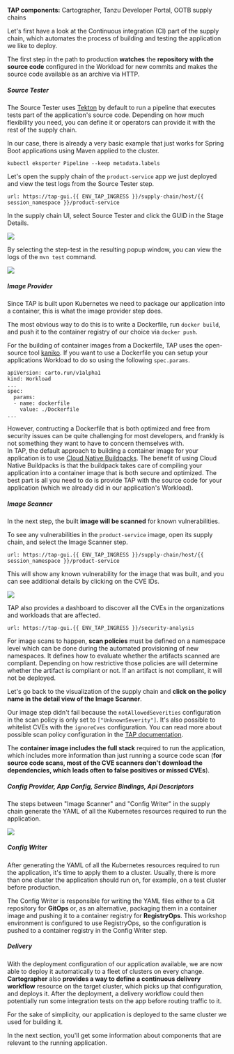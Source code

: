 **TAP components:** Cartographer, Tanzu Developer Portal, OOTB supply chains

Let's first have a look at the Continuous integration (CI) part of the supply chain, which automates the process of building and testing the application we like to deploy.

The first step in the path to production **watches** the **repository with the source code** configured in the Workload for new commits and makes the source code available as an archive via HTTP. 

##### Source Tester
 
The Source Tester uses [Tekton](https://tekton.dev) by default to run a pipeline that executes tests part of the application's source code. Depending on how much flexibility you need, you can define it or operators can provide it with the rest of the supply chain.

In our case, there is already a very basic example that just works for Spring Boot applications using Maven applied to the cluster.
```execute
kubectl eksporter Pipeline --keep metadata.labels
```
Let's open the supply chain of the `product-service` app we just deployed and view the test logs from the Source Tester step.

```dashboard:open-url
url: https://tap-gui.{{ ENV_TAP_INGRESS }}/supply-chain/host/{{ session_namespace }}/product-service
```

In the supply chain UI, select Source Tester and click the GUID in the Stage Details.

![](../images/source-tester-pipeline.png)

By selecting the step-test in the resulting popup window, you can view the logs of the `mvn test` command.

![](../images/select-test-step.png)


##### Image Provider

Since TAP is built upon Kubernetes we need to package our application into a container, this is what the image provider step does.

The most obvious way to do this is to write a Dockerfile, run `docker build`, and push it to the container registry of our choice via `docker push`.

For the building of container images from a Dockerfile, TAP uses the open-source tool [kaniko](https://github.com/GoogleContainerTools/kaniko).
If you want to use a Dockerfile you can setup your applications Workload to do so using the following `spec.params`. 
```
apiVersion: carto.run/v1alpha1
kind: Workload
...
spec:
  params:
  - name: dockerfile
    value: ./Dockerfile
...
```

However, contructing a Dockerfile that is both optimized and free from security issues can be quite challenging for most developers, and frankly is not something they want to have to concern themselves with.  
In TAP, the default approach to building a container image for your application is to use [Cloud Native Buildpacks](https://buildpacks.io/). The benefit of using Cloud Native Buildpacks is that the buildpack takes care of compiling your application into a container image that is both secure and optimized.  The best part is all you need to do is provide TAP with the source code for your application (which we already did in our application's Workload).


##### Image Scanner

In the next step, the built **image will be scanned** for known vulnerabilities.

To see any vulnerabilities in the `product-service` image, open its supply chain, and select the Image Scanner step.
```dashboard:open-url
url: https://tap-gui.{{ ENV_TAP_INGRESS }}/supply-chain/host/{{ session_namespace }}/product-service
```
This will show any known vulnerability for the image that was built, and you can see additional details by clicking on the CVE IDs.

![](../images/image-scanner.png)


TAP also provides a dashboard to discover all the CVEs in the organizations and workloads that are affected.
```dashboard:open-url
url: https://tap-gui.{{ ENV_TAP_INGRESS }}/security-analysis
```

For image scans to happen, **scan policies** must be defined on a namespace level which can be done during the automated provisioning of new namespaces. It defines how to evaluate whether the artifacts scanned are compliant.  Depending on how restrictive those policies are will determine whether the artifact is compliant or not.  If an artifact is not compliant, it will not be deployed.

Let's go back to the visualization of the supply chain and **click on the policy name in the detail view of the Image Scanner**.

Our image step didn't fail because the `notAllowedSeverities` configuration in the scan policy is only set to `["UnknownSeverity"]`. It's also possible to whitelist CVEs with the `ignoreCves` configuration.  You can read more about possible scan policy configuration in the [TAP documentation](https://docs.vmware.com/en/VMware-Tanzu-Application-Platform/1.6/tap/scst-scan-policies.html).

The **container image includes the full stack** required to run the application, which includes more information than just running a source code scan (**for source code scans, most of the CVE scanners don't download the dependencies, which leads often to false positives or missed CVEs**).


##### Config Provider, App Config, Service Bindings, Api Descriptors 

The steps between "Image Scanner" and "Config Writer" in the supply chain generate the YAML of all the Kubernetes resources required to run the application.

![](../images/image-scanner-config-writier.png)

##### Config Writer 
After generating the YAML of all the Kubernetes resources required to run the application, it's time to apply them to a cluster. Usually, there is more than one cluster the application should run on, for example, on a test cluster before production.

The Config Writer is responsible for writing the YAML files either to a Git repository for **GitOps** or, as an alternative, packaging them in a container image and pushing it to a container registry for **RegistryOps**.  This workshop environment is configured to use RegistryOps, so the configuration is pushed to a container registry in the Config Writer step.

##### Delivery
With the deployment configuration of our application available, we are now able to deploy it automatically to a fleet of clusters on every change. 
**Cartographer** also **provides a way to define a continuous delivery workflow** resource on the target cluster, which picks up that configuration, and deploys it.  After the deployment, a delivery workflow could then potentially run some integration tests on the app before routing traffic to it.

For the sake of simplicity, our application is deployed to the same cluster we used for building it. 

In the next section, you'll get some information about components that are relevant to the running application.
